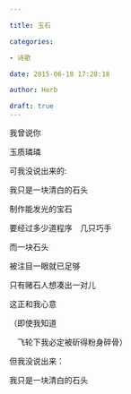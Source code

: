 ```yaml
---

title: 玉石

categories:

- 诗歌

date: 2015-06-18 17:28:18

author: Herb

draft: true
---
```


我曾说你

玉质璘璘

可我没说出来的:

我只是一块清白的石头



制作能发光的宝石

要经过多少道程序　几只巧手

而一块石头

被注目一眼就已足够



只有赌石人想凑出一对儿

这正和我心意

（即使我知道

　飞轮下我必定被斫得粉身碎骨）

但我没说出来：

我只是一块清白的石头

